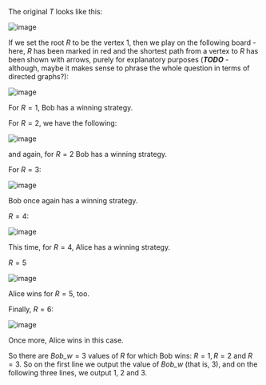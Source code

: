 The original $T$ looks like this:

![image](https://s3.amazonaws.com/hr-assets/0/1521797383-579a90003c-move-the-coins-2-example-move-sample-explanation-1of7.png)

If we set the root $R$ to be the vertex $1$, then we play on the following board - here, $R$ has been marked in red and the shortest path from a vertex to $R$ has been shown with arrows, purely for explanatory purposes (***TODO*** - although, maybe it makes sense to phrase the whole question in terms of directed graphs?):


![image](https://s3.amazonaws.com/hr-assets/0/1521797394-4344db6499-move-the-coins-2-example-move-sample-explanation-2of7.png)

For $R = 1$, Bob has a winning strategy.

For $R = 2$, we have the following:

![image](https://s3.amazonaws.com/hr-assets/0/1521797409-85e318c8ad-move-the-coins-2-example-move-sample-explanation-3of7.png)

and again, for $R = 2$ Bob has a winning strategy.


For $R = 3$:

![image](https://s3.amazonaws.com/hr-assets/0/1521797424-40f71b48f7-move-the-coins-2-example-move-sample-explanation-4of7.png)

Bob once again has a winning strategy.

$R = 4$:


![image](https://s3.amazonaws.com/hr-assets/0/1521797435-618943bb7a-move-the-coins-2-example-move-sample-explanation-5of7.png)

This time, for $R = 4$, Alice has a winning strategy.

$R = 5$

![image](https://s3.amazonaws.com/hr-assets/0/1521797449-b5c6c77cf6-move-the-coins-2-example-move-sample-explanation-6of7.png)

Alice wins for $R = 5$, too.

Finally, $R = 6$:

![image](https://s3.amazonaws.com/hr-assets/0/1521797461-a6eaf767ea-move-the-coins-2-example-move-sample-explanation-7of7.png)

Once more, Alice wins in this case.

So there are $\textit{Bob_w} = 3$ values of $R$ for which Bob wins: $R = 1, R = 2$ and $R = 3$.  So on the first line we output the value of $\textit{Bob_w}$ (that is, $3$), and on the following three lines, we output $1$, $2$ and $3$.
